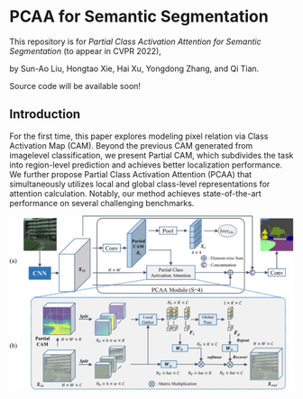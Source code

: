 # PCAA for Semantic Segmentation
This repository is for *Partial Class Activation Attention for Semantic Segmentation* (to appear in CVPR 2022),

by Sun-Ao Liu, Hongtao Xie, Hai Xu, Yongdong Zhang, and Qi Tian.

Source code will be available soon!

## Introduction
For the first time, this paper explores modeling pixel relation via Class Activation Map (CAM). Beyond the previous CAM generated from imagelevel classification, we present Partial CAM, which subdivides the task into region-level prediction and achieves better localization performance. We further propose Partial Class Activation Attention (PCAA) that simultaneously utilizes local and global class-level representations for attention calculation. Notably, our method achieves state-of-the-art performance on several challenging benchmarks.

<div align="center">
  <img src="figures/network.png" width="600" />
</div>